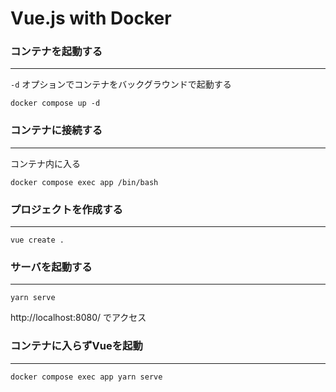 # Vue.js with Docker

### コンテナを起動する
---
`-d` オプションでコンテナをバックグラウンドで起動する
```
docker compose up -d
```

### コンテナに接続する

---
コンテナ内に入る
```
docker compose exec app /bin/bash
```

### プロジェクトを作成する

---
```
vue create .
```

### サーバを起動する

---
```
yarn serve
```
http://localhost:8080/ でアクセス

### コンテナに入らずVueを起動

---
```
docker compose exec app yarn serve
```
